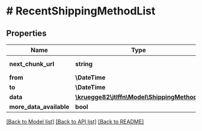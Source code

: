 # # RecentShippingMethodList

## Properties

Name | Type | Description | Notes
------------ | ------------- | ------------- | -------------
**next_chunk_url** | **string** |  | [optional] [readonly]
**from** | **\DateTime** |  |
**to** | **\DateTime** |  |
**data** | [**\kruegge82\jtlffn\Model\ShippingMethod[]**](ShippingMethod.md) |  | [readonly]
**more_data_available** | **bool** |  | [readonly]

[[Back to Model list]](../../README.md#models) [[Back to API list]](../../README.md#endpoints) [[Back to README]](../../README.md)
